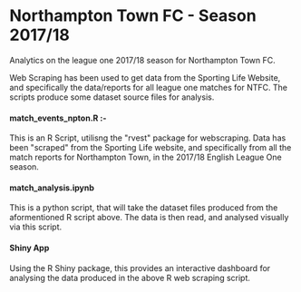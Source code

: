 # Northampton Town FC - Season 2017/18

Analytics on the league one 2017/18 season for Northampton Town FC.

Web Scraping has been used to get data from the Sporting Life Website, and specifically the data/reports for all league one matches for NTFC. The scripts produce some dataset source files for analysis.

#### match_events_npton.R :-  
This is an R Script, utilisng the "rvest" package for webscraping. Data has been "scraped" from the Sporting Life website, and specifically from all the match reports for Northampton Town, in the 2017/18 English League One season.

#### match_analysis.ipynb
This is a python script, that will take the dataset files produced from the aformentioned R script above. The data is then read, and analysed visually via this script.

#### Shiny App
Using the R Shiny package, this provides an interactive dashboard for analysing the data produced in the above R web scraping script.

